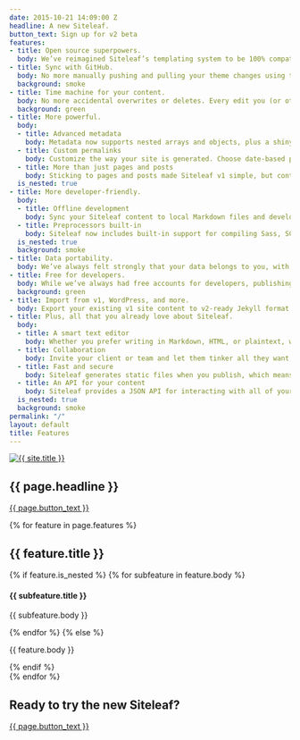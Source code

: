 ```yaml
---
date: 2015-10-21 14:09:00 Z
headline: A new Siteleaf.
button_text: Sign up for v2 beta
features:
- title: Open source superpowers.
  body: We’ve reimagined Siteleaf’s templating system to be 100% compatible with Jekyll. We’re keeping all the best parts of the Liquid syntax you already love, and making it compatible with a larger ecosystem. Now you can use any off-the-shelf Jekyll theme, or even take your Siteleaf theme with you.
- title: Sync with GitHub.
  body: No more manually pushing and pulling your theme changes using the command line. Siteleaf will automatically sync theme changes directly with GitHub, with no need to install a Siteleaf gem.
  background: smoke
- title: Time machine for your content.
  body: No more accidental overwrites or deletes. Every edit you (or other authors) make in Siteleaf is synced and backed up to GitHub, including content and theme changes. See a log of all edits, who made them, and revert back to any state with the Git tools you already use.
  background: green
- title: More powerful.
  body:
  - title: Advanced metadata
    body: Metadata now supports nested arrays and objects, plus a shiny new interface that supports drag and drop ordering. It’s the metadata editor of your dreams. Lots more coming soon, including magic fields for images, dates, and more.
  - title: Custom permalinks
    body: Customize the way your site is generated. Choose date-based permalinks (<code>/2015/10/20/hello-world</code>), pretty permalinks (<code>/posts/hello-world</code>), or whatever suits your needs.
  - title: More than just pages and posts
    body: Sticking to pages and posts made Siteleaf v1 simple, but content can sometimes be more complicated. Now in addition to pages and posts, you can create custom sets of content (called Collections), each with their own entries (called Documents). Choose to output your documents just like posts, or simply use them as super-metadata within your theme.
  is_nested: true
- title: More developer-friendly.
  body:
  - title: Offline development
    body: Sync your Siteleaf content to local Markdown files and develop your site completely offline. Work faster, even without an internet connection.
  - title: Preprocessors built-in
    body: Siteleaf now includes built-in support for compiling Sass, SCSS, and CoffeeScript, thanks to the power of Jekyll.
  is_nested: true
  background: smoke
- title: Data portability.
  body: We’ve always felt strongly that your data belongs to you, with the freedom publish to any web host you want, including FTP, SFTP, Amazon S3, GitHub Pages, and Rackspace Cloud Files. Now with Jekyll, your entire site’s source code and content is portable, not just the compiled HTML. Move sites into and out of Siteleaf easily. Even compile it yourself without using Siteleaf. You’ll never be locked into a CMS again.
- title: Free for developers.
  body: While we’ve always had free accounts for developers, publishing was reserved for paid accounts only. We’re now making it possible to publish to GitHub Pages, totally free for developers and open source projects.
  background: green
- title: Import from v1, WordPress, and more.
  body: Export your existing v1 site content to v2-ready Jekyll format using the existing Siteleaf gem (<code>siteleaf export</code>). Also import your content from WordPress, Tumblr, Ghost, Drupal, and more using the community-supported Jekyll Import.
- title: Plus, all that you already love about Siteleaf.
  body:
  - title: A smart text editor
    body: Whether you prefer writing in Markdown, HTML, or plaintext, we’ve got you covered. Drag and drop an image and we’ll insert its code, too.
  - title: Collaboration
    body: Invite your client or team and let them tinker all they want, without touching a line of code. Siteleaf supports different user roles, like Admin, Publisher, or Writer.
  - title: Fast and secure
    body: Siteleaf generates static files when you publish, which means your site loads faster, is more secure, and doesn’t rely on a database or complicated server setup.
  - title: An API for your content
    body: Siteleaf provides a JSON API for interacting with all of your Jekyll content. Integrate it into other sites, apps, or anything you want. It’s your data.
  is_nested: true
  background: smoke
permalink: "/"
layout: default
title: Features
---
```


<section class="section section--blue">
  <div class="wrap wrap--narrow">
    <a href="{{ site.baseurl }}/"><img class="logo" src="/uploads/logo.svg" alt="{{ site.title }}" /></a>
    <h1 class="section__title section__title--headline">{{ page.headline }}</h1>
    <a class="button button--onDark" href="https://siteleaf.typeform.com/to/EoFRli">{{ page.button_text }}</a>
  </div>
</section>

{% for feature in page.features %}
  <section class="section{% if feature.background %} section--{{ feature.background }}{% endif %}{% if feature.align %} section--{{ feature.align }}{% else %} section--left{% endif %}">
    <div class="wrap wrap--narrow">
      <h2 class="section__title">{{ feature.title }}</h2>
      {% if feature.is_nested %}
        {% for subfeature in feature.body %}
          <h4 class="section__subtitle">{{ subfeature.title }}</h4>
          <p class="section__body">{{ subfeature.body }}</p>
        {% endfor %}
      {% else %}
        <p class="section__body">{{ feature.body }}</p>
      {% endif %}
    </div>
  </section>
{% endfor %}

<section class="section section--blue">
  <div class="wrap wrap--narrow">
    <h2 class="section__title">Ready to try the new Siteleaf?</h2>
    <a class="button button--onDark" href="https://siteleaf.typeform.com/to/EoFRli">{{ page.button_text }}</a>
  </div>
</section>
